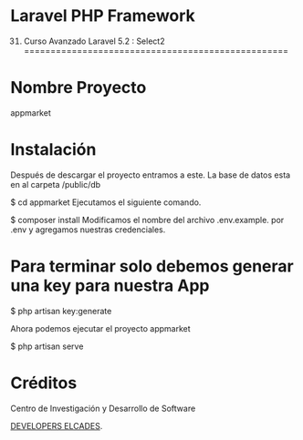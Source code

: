 # Laravel PHP Framework


31. Curso Avanzado Laravel 5.2 :  Select2 
==================================================

Nombre Proyecto
===============
appmarket


Instalación
============
Después de descargar el proyecto entramos a este.
La base de datos esta en al carpeta /public/db

$ cd appmarket
Ejecutamos el siguiente comando.

$ composer install
Modificamos el nombre del archivo .env.example. por .env y agregamos nuestras credenciales.

Para terminar solo debemos generar una key para nuestra App
=========================================================
 $ php artisan key:generate

Ahora podemos ejecutar el proyecto appmarket

$ php artisan serve


Créditos
=========
Centro de Investigación y Desarrollo de Software

<a href="http://developers.elcades.com" class="js-slide-to css-truncate-target">DEVELOPERS ELCADES</a>.



